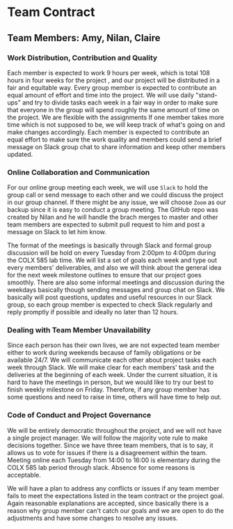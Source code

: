 # Team Contract

## Team Members: Amy, Nilan, Claire


### Work Distribution, Contribution and Quality

Each member is expected to work 9 hours per week, which is total 108 hours in four weeks for the project , and our project will be distributed in a fair and equitable way. Every group member is expected to contribute an equal amount of effort and time into the project. We will use daily "stand-ups" and try to divide tasks each week in a fair way in order to make sure that everyone in the group will spend roughly the same amount of time on the project. We are flexible with the assignments If one member takes more time which is not supposed to be, we will keep track of what's going on and make changes accordingly. Each member is expected to contribute an equal effort to make sure the work quality and members could send a brief message on Slack group chat to share information and keep other members updated. 

### Online Collaboration and Communication

For our online group meeting each week, we will use `Slack` to hold the group call or send message to each other and we could discuss the project in our group channel. If there might be any issue, we will choose `Zoom` as our backup since it is easy to conduct a group meeting. The GitHub repo was created by Nilan and he will handle the brach merges to master and other team members are expected to submit pull request to him and post a message on Slack to let him know.

The format of the meetings is basically through Slack and formal group discussion will be hold on every Tuesday from 2:00pm to 4:00pm during the COLX 585 lab time. We will list a set of goals each week and type out every members' deliverables, and also we will think about the general idea for the next week milestone outlines to ensure that our project goes smoothly. There are also some informal meetings and discussion during the weekdays basically though sending messages and group chat on Slack.  We basically will post questions, updates and useful resources in our Slack group, so each group member is expected to check Slack regularly and reply promptly if possible and ideally no later than 12 hours.

### Dealing with Team Member Unavailability

Since each person has their own lives, we are not expected team member either to work during weekends because of family obligations or be available 24/7. We will communicate each other about project tasks each week through Slack. We will make clear for each members' task and the deliveries at the beginning of each week. Under the current situation, it is hard to have the meetings in person, but we would like to try our best to finish weekly milestone on Friday. Therefore, if any group member has some questions and need to raise in time, others will have time to help out.

### Code of Conduct and Project Governance

We will be entirely democratic throughout the project, and we will not have a single project manager. We will follow the majority vote rule to make decisions together. Since we have three team members, that is to say, it allows us to vote for issues if there is a disagreement within the team.  Meeting online each Tuesday from 14:00 to 16:00 is elementary during the COLX 585 lab period through slack. Absence for some reasons is acceptable. 

We will have a plan to address any conflicts or issues if any team member fails to meet the expectations listed in the team contract or the project goal. Again reasonable explanations are accepted, since basically there is a reason why group member can't catch our goals and we are open to do the adjustments and have some changes to resolve any issues.






